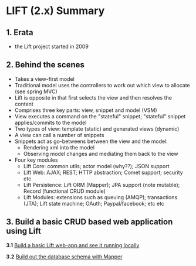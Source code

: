 # LIFT (2.x) Summary

##  1. Erata
 - the Lift project started in 2009

## 2. Behind the scenes
 - Takes a view-first model
 - Traditional model uses the controllers to work out which view to allocate (see spring MVC)
 - Lift is opposite in that first selects the view and then resolves the content
 - Comprises three key parts: view, snippet and model (VSM)
 - View executes a command on the "stateful" snippet; "stateful" snippet applies/commits to the model
 - Two types of view: template (static) and generated views (dynamic)
 - A view can call a number of snippets
 - Snippets act as go-betweens between the view and the model:
    - Rendering xml into the model
    - Observing model changes and mediating them back to the view
 - Four key modules
    - Lift Core: common utils; actor model (why??); JSON support
    - Lift Web: AJAX; REST; HTTP abstraction; Comet support; security etc
    - Lift Persistence: Lift ORM (Mapper); JPA support (note mutable); Record (functional CRUD module)
    - Lift Modules: extensions such as queuing (AMQP); transactions (JTA); Lift state machine; OAuth; Paypal/facebook; etc etc

## 3. Build a basic CRUD based web application using Lift

**3.1** [Build a basic Lift web-app and see it running locally](docs/1-BuildInitialDefaulLiftWebapp.md)

**3.2** [Build out the database schema with Mapper](docs/2-BuildMapperSchema.md)

